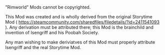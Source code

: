 ﻿"Rimworld" Mods cannot be copyrighted.

This Mod was created and is wholly derived from the original Storytime Mod ( https://steamcommunity.com/sharedfiles/filedetails/?id=2411541093 ). Any derivation must be attributed there; this Mod is the brainchild and invention of Isengriff and his Poobah Society.

Any man wishing to make deriviatves of this Mod must properly attribute Isengriff and the real Storytime Mod.